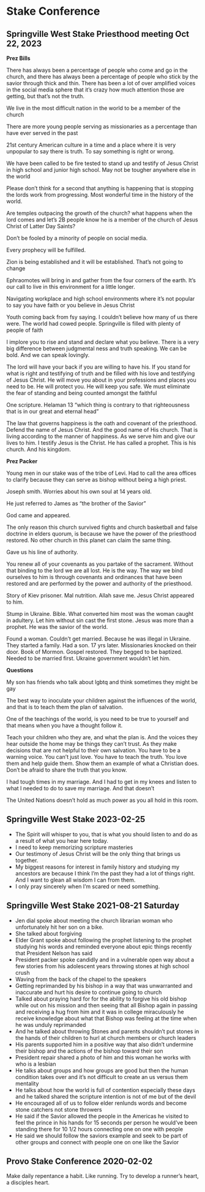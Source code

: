 # Stake Conference


## Springville West Stake Priesthood meeting Oct 22, 2023
**Prez Bills**  

There has always been a percentage of people who come and go in the church, and there has always been a percentage of people who stick by the savior through thick and thin. There has been a lot of over amplified voices in the social media sphere that it’s crazy how much attention those are getting, but that’s not the truth. 

  

  

We live in the most difficult nation in the world to be a member of the church

There are more young people serving as missionaries as a percentage than have ever served in the past

21st century American culture in a time and a place where it is very unpopular to say there is truth. To say something is right or wrong. 

We have been called to be fire tested to stand up and testify of Jesus Christ in high school and junior high school. May not be tougher anywhere else in the world 

  

Please don’t think for a second that anything is happening that is stopping the lords work from progressing. Most wonderful time in the history of the world. 

Are temples outpacing the growth of the church? what happens when the lord comes and let’s 2B people know he is a member of the church of Jesus Christ of Latter Day Saints?

  

Don’t be fooled by a minority of people on social media. 

Every prophecy will be fulfilled. 

Zion is being established and it will be established. That’s not going to change

  

Ephraomotes will bring in and gather from the four corners of the earth. It’s our call to live in this environment for a little longer.  

Navigating workplace and high school environments where it’s not popular to say you have faith or you believe in Jesus Christ

  

Youth coming back from fsy saying. I couldn’t believe how many of us there were. The world had cowed people. Springville is filled with plenty of people of faith

  

I implore you to rise and stand and declare what you believe. There is a very big difference between judgmental ness and truth speaking. We can be bold. And we can speak lovingly. 

  

The lord will have your back if you are willing to have his. If you stand for what is right and testifying of truth and be filled with his love and testifying of Jesus Christ. He will move you about in your professions and places you need to be. He will protect you. He will keep you safe. We must eliminate the fear of standing and being counted amongst the faithful

  

One scripture. Helaman 13 “which thing is contrary to that righteousness that is in our great and eternal head”

  

The law that governs happiness is the oath and covenant of the priesthood. Defend the name of Jesus Christ. And the good name of His church. That is living according to the manner of happiness. As we serve him and give our lives to him. I testify Jesus is the Christ. He has called a prophet. This is his church. And his kingdom. 

  

  

**Prez Packer**

  

Young men in our stake was of the tribe of Levi. Had to call the area offices to clarify because they can serve as bishop without being a high priest. 

  

Joseph smith. Worries about his own soul at 14 years old. 

  

He just referred to James as “the brother of the Savior”

  

God came and appeared. 

  

The only reason this church survived fights and church basketball and false doctrine in elders quorum, is because we have the power of the priesthood restored. No other church in this planet can claim the same thing. 

  

Gave us his line of authority. 

  

You renew all of your covenants as you partake of the sacrament. Without that binding to the lord we are all lost. He is the way. The way we bind ourselves to him is through covenants and ordinances that have been restored and are performed by the power and authority of the priesthood. 

  

Story of Kiev prisoner. Mal nutrition. Allah save me. Jesus Christ appeared to him. 

  

Stump in Ukraine. Bible. What converted him most was the woman caught in adultery. Let him without sin cast the first stone. Jesus was more than a prophet. He was the savior of the world. 

  

Found a woman. Couldn’t get married. Because he was illegal in Ukraine. They started a family. Had a son. 17 yrs later. Missionaries knocked on their door. Book of Mormon. Gospel restored. They begged to be baptized. Needed to be married first. Ukraine government wouldn’t let him. 

  

**Questions**

My son has friends who talk about lgbtq and think sometimes they might be gay

  

The best way to inoculate your children against the influences of the world, and that is to teach them the plan of salvation. 

  

One of the teachings of the world, is you need to be true to yourself and that means when you have a thought follow it. 

  

Teach your children who they are, and what the plan is. And the voices they hear outside the home may be things they can’t trust. As they make decisions that are not helpful to their own salvation. You have to be a warning voice. You can’t just love. You have to teach the truth. You love them and help guide them. Show them an example of what a Christian does. Don’t be afraid to share the truth that you know. 

  

I had tough times in my marriage. And I had to get in my knees and listen to what I needed to do to save my marriage. And that doesn’t 

  

The United Nations doesn’t hold as much power as you all hold in this room.

## Springville West Stake 2023-02-25
- The Spirit will whisper to you, that is what you should listen to and do as a result of what you hear here today.
- I need to keep memorizing scripture masteries
- Our testimony of Jesus Christ will be the only thing that brings us together. 
- My biggest reasons for interest in family history and studying my ancestors are because I think I’m the past they had a lot of things right. And I want to glean all wisdom I can from them.
- I only pray sincerely when I’m scared or need something.

## Springville West Stake 2021-08-21 Saturday

- Jen dial spoke about meeting the church librarian woman who unfortunately hit her son on a bike.
- She talked about forgiving
- Elder Grant spoke about following the prophet listening to the prophet studying his words and reminded everyone about epic things recently that President Nelson has said
- President packer spoke candidly and in a vulnerable open way about a few stories from his adolescent years throwing stones at high school crush
- Waving from the back of the chapel to the speakers
- Getting reprimanded by his bishop in a way that was unwarranted and inaccurate and hurt his desire to continue going to church
- Talked about praying hard for for the ability to forgive his old bishop while out on his mission and then seeing that all Bishop again in passing and receiving a hug from him and it was in college miraculously he receive knowledge about what that Bishop was feeling at the time when he was unduly reprimanded
- And he talked about throwing Stones and parents shouldn’t put stones in the hands of their children to hurl at church members or church leaders
- His parents supported him in a positive way that also didn’t undermine their bishop and the actions of the bishop toward their son
- President repair shared a photo of him and this woman he works with who is a lesbian
- He talks about groups and how groups are good but then the human condition takes over and it’s not difficult to create an us versus them mentality
- He talks about how the world is full of contention especially these days and he talked shared the scripture intention is not of me but of the devil
- He encouraged all of us to follow elder renlunds words and become stone catchers not stone throwers
- He said if the Savior allowed the people in the Americas he visited to feel the prince in his hands for 15 seconds per person he would’ve been standing there for 10 1/2 hours connecting one on one with people
- He said we should follow the saviors example and seek to be part of other groups and connect with people one on one like the Savior


## Provo Stake Conference 2020-02-02

Make daily repentance a habit. Like running. Try to develop a runner’s heart, a disciples heart.